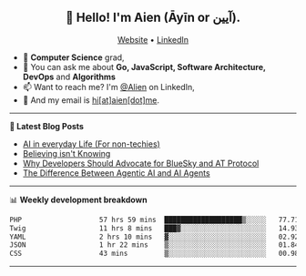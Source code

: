 <h2 align="center">👋 Hello! I'm Aien (Āyīn or آیین).</h2>
<p align="center">
  <a href="https://www.aien.me">Website</a> •
  <a href="https://www.linkedin.com/in/aiensaidi/">LinkedIn</a>
</p>


- 🌱 **Computer Science** grad,
- 💬 You can ask me about **Go, JavaScript, Software Architecture, DevOps** and **Algorithms**
- 📫 Want to reach me? I'm [@Alien](https://www.linkedin.com/in/aiensaidi/) on LinkedIn,
- 📧 And my email is [hi[at]aien[dot]me](mailto:hi@aien.me).

-------

**📝 Latest Blog Posts**

<!-- BLOG-POST-LIST:START -->
- [AI in everyday Life (For non-techies)](https://aien.me/ai-in-everyday-life-for-non-techies/)
- [Believing isn't Knowing](https://aien.me/believing-isnt-knowing/)
- [Why Developers Should Advocate for BlueSky and AT Protocol](https://aien.me/why-developers-should-advocate-for-bluesky-and-at-protocol/)
- [The Difference Between Agentic AI and AI Agents](https://aien.me/the-difference-between-agentic-ai-and-ai-agents/)
<!-- BLOG-POST-LIST:END -->

-------

📊 **Weekly development breakdown**
<!--START_SECTION:waka-->

```txt
PHP                   57 hrs 59 mins  ███████████████████▒░░░░░   77.71 %
Twig                  11 hrs 8 mins   ███▓░░░░░░░░░░░░░░░░░░░░░   14.93 %
YAML                  2 hrs 10 mins   ▓░░░░░░░░░░░░░░░░░░░░░░░░   02.92 %
JSON                  1 hr 22 mins    ▒░░░░░░░░░░░░░░░░░░░░░░░░   01.84 %
CSS                   43 mins         ▒░░░░░░░░░░░░░░░░░░░░░░░░   00.98 %
```

<!--END_SECTION:waka-->

-------
